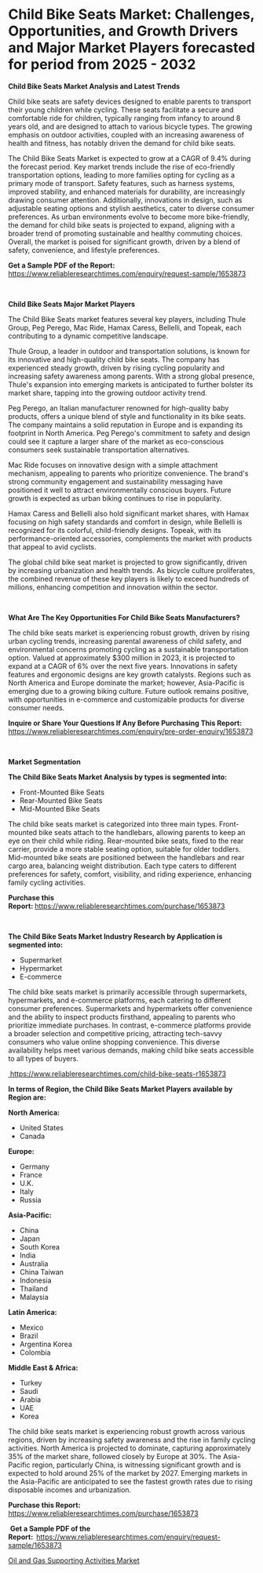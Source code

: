 <p><h1>Child Bike Seats Market: Challenges, Opportunities, and Growth Drivers and Major Market Players forecasted for period from 2025 - 2032</h1></p><p><strong>Child Bike Seats Market Analysis and Latest Trends</strong></p>
<p><p>Child bike seats are safety devices designed to enable parents to transport their young children while cycling. These seats facilitate a secure and comfortable ride for children, typically ranging from infancy to around 8 years old, and are designed to attach to various bicycle types. The growing emphasis on outdoor activities, coupled with an increasing awareness of health and fitness, has notably driven the demand for child bike seats.</p><p>The Child Bike Seats Market is expected to grow at a CAGR of 9.4% during the forecast period. Key market trends include the rise of eco-friendly transportation options, leading to more families opting for cycling as a primary mode of transport. Safety features, such as harness systems, improved stability, and enhanced materials for durability, are increasingly drawing consumer attention. Additionally, innovations in design, such as adjustable seating options and stylish aesthetics, cater to diverse consumer preferences. As urban environments evolve to become more bike-friendly, the demand for child bike seats is projected to expand, aligning with a broader trend of promoting sustainable and healthy commuting choices. Overall, the market is poised for significant growth, driven by a blend of safety, convenience, and lifestyle preferences.</p></p>
<p><strong>Get a Sample PDF of the Report:&nbsp;</strong> <a href="https://www.reliableresearchtimes.com/enquiry/request-sample/1653873?utm_campaign=3269&utm_medium=2&utm_source=Github&utm_content=ia&utm_term=08032025&utm_id=child-bike-seats">https://www.reliableresearchtimes.com/enquiry/request-sample/1653873</a></p>
<p>&nbsp;</p>
<p><strong>Child Bike Seats Major Market Players</strong></p>
<p><p>The Child Bike Seats market features several key players, including Thule Group, Peg Perego, Mac Ride, Hamax Caress, Bellelli, and Topeak, each contributing to a dynamic competitive landscape.</p><p>Thule Group, a leader in outdoor and transportation solutions, is known for its innovative and high-quality child bike seats. The company has experienced steady growth, driven by rising cycling popularity and increasing safety awareness among parents. With a strong global presence, Thule's expansion into emerging markets is anticipated to further bolster its market share, tapping into the growing outdoor activity trend.</p><p>Peg Perego, an Italian manufacturer renowned for high-quality baby products, offers a unique blend of style and functionality in its bike seats. The company maintains a solid reputation in Europe and is expanding its footprint in North America. Peg Perego's commitment to safety and design could see it capture a larger share of the market as eco-conscious consumers seek sustainable transportation alternatives.</p><p>Mac Ride focuses on innovative design with a simple attachment mechanism, appealing to parents who prioritize convenience. The brand's strong community engagement and sustainability messaging have positioned it well to attract environmentally conscious buyers. Future growth is expected as urban biking continues to rise in popularity.</p><p>Hamax Caress and Bellelli also hold significant market shares, with Hamax focusing on high safety standards and comfort in design, while Bellelli is recognized for its colorful, child-friendly designs. Topeak, with its performance-oriented accessories, complements the market with products that appeal to avid cyclists.</p><p>The global child bike seat market is projected to grow significantly, driven by increasing urbanization and health trends. As bicycle culture proliferates, the combined revenue of these key players is likely to exceed hundreds of millions, enhancing competition and innovation within the sector.</p></p>
<p>&nbsp;</p>
<p><strong>What Are The Key Opportunities For Child Bike Seats Manufacturers?</strong></p>
<p><p>The child bike seats market is experiencing robust growth, driven by rising urban cycling trends, increasing parental awareness of child safety, and environmental concerns promoting cycling as a sustainable transportation option. Valued at approximately $300 million in 2023, it is projected to expand at a CAGR of 6% over the next five years. Innovations in safety features and ergonomic designs are key growth catalysts. Regions such as North America and Europe dominate the market; however, Asia-Pacific is emerging due to a growing biking culture. Future outlook remains positive, with opportunities in e-commerce and customizable products for diverse consumer needs.</p></p>
<p><strong>Inquire or Share Your Questions If Any Before Purchasing This Report:</strong> <a href="https://www.reliableresearchtimes.com/enquiry/pre-order-enquiry/1653873?utm_campaign=3269&utm_medium=2&utm_source=Github&utm_content=ia&utm_term=08032025&utm_id=child-bike-seats">https://www.reliableresearchtimes.com/enquiry/pre-order-enquiry/1653873</a></p>
<p>&nbsp;</p>
<p><strong>Market Segmentation</strong></p>
<p><strong>The Child Bike Seats Market Analysis by types is segmented into:</strong></p>
<p><ul><li>Front-Mounted Bike Seats</li><li>Rear-Mounted Bike Seats</li><li>Mid-Mounted Bike Seats</li></ul></p>
<p><p>The child bike seats market is categorized into three main types. Front-mounted bike seats attach to the handlebars, allowing parents to keep an eye on their child while riding. Rear-mounted bike seats, fixed to the rear carrier, provide a more stable seating option, suitable for older toddlers. Mid-mounted bike seats are positioned between the handlebars and rear cargo area, balancing weight distribution. Each type caters to different preferences for safety, comfort, visibility, and riding experience, enhancing family cycling activities.</p></p>
<p><strong>Purchase this Report:&nbsp;</strong><a href="https://www.reliableresearchtimes.com/purchase/1653873?utm_campaign=3269&utm_medium=2&utm_source=Github&utm_content=ia&utm_term=08032025&utm_id=child-bike-seats">https://www.reliableresearchtimes.com/purchase/1653873</a></p>
<p>&nbsp;</p>
<p><strong>The Child Bike Seats Market Industry Research by Application is segmented into:</strong></p>
<p><ul><li>Supermarket</li><li>Hypermarket</li><li>E-commerce</li></ul></p>
<p><p>The child bike seats market is primarily accessible through supermarkets, hypermarkets, and e-commerce platforms, each catering to different consumer preferences. Supermarkets and hypermarkets offer convenience and the ability to inspect products firsthand, appealing to parents who prioritize immediate purchases. In contrast, e-commerce platforms provide a broader selection and competitive pricing, attracting tech-savvy consumers who value online shopping convenience. This diverse availability helps meet various demands, making child bike seats accessible to all types of buyers.</p></p>
<p><a href="https://www.reliableresearchtimes.com/child-bike-seats-r1653873?utm_campaign=3269&utm_medium=2&utm_source=Github&utm_content=ia&utm_term=08032025&utm_id=child-bike-seats">&nbsp;https://www.reliableresearchtimes.com/child-bike-seats-r1653873</a></p>
<p><strong>In terms of Region, the Child Bike Seats Market Players available by Region are:</strong></p>
<p>
    <p> <strong> North America: </strong>
        <ul>
            <li>United States</li>
            <li>Canada</li>
        </ul>
        </p> 
    <p> <strong> Europe: </strong>
        <ul>
            <li>Germany</li>
            <li>France</li>
            <li>U.K.</li>
            <li>Italy</li>
            <li>Russia</li>
        </ul>
        </p> 
    <p> <strong> Asia-Pacific: </strong>
        <ul>
            <li>China</li>
            <li>Japan</li>
            <li>South Korea</li>
            <li>India</li>
            <li>Australia</li>
            <li>China Taiwan</li>
            <li>Indonesia</li>
            <li>Thailand</li>
            <li>Malaysia</li>
        </ul>
        </p> 
    <p> <strong> Latin America: </strong>
        <ul>
            <li>Mexico</li>
            <li>Brazil</li>
            <li>Argentina Korea</li>
            <li>Colombia</li>
        </ul>
        </p> 
    <p> <strong> Middle East & Africa: </strong>
        <ul>
            <li>Turkey</li>
            <li>Saudi</li>
            <li>Arabia</li>
            <li>UAE</li>
            <li>Korea</li>
        </ul>
    </p>
    </p>
<p><p>The child bike seats market is experiencing robust growth across various regions, driven by increasing safety awareness and the rise in family cycling activities. North America is projected to dominate, capturing approximately 35% of the market share, followed closely by Europe at 30%. The Asia-Pacific region, particularly China, is witnessing significant growth and is expected to hold around 25% of the market by 2027. Emerging markets in the Asia-Pacific are anticipated to see the fastest growth rates due to rising disposable incomes and urbanization.</p></p>
<p><strong>Purchase this Report: </strong><a href="https://www.reliableresearchtimes.com/purchase/1653873?utm_campaign=3269&utm_medium=2&utm_source=Github&utm_content=ia&utm_term=08032025&utm_id=child-bike-seats">https://www.reliableresearchtimes.com/purchase/1653873</a></p>
<p>&nbsp;<strong>Get a Sample PDF of the Report:&nbsp;&nbsp;</strong><a href="https://www.reliableresearchtimes.com/enquiry/request-sample/1653873?utm_campaign=3269&utm_medium=2&utm_source=Github&utm_content=ia&utm_term=08032025&utm_id=child-bike-seats">https://www.reliableresearchtimes.com/enquiry/request-sample/1653873</a></p>
<p><strong></strong></p>
<p><p><a href="https://github.com/shafriusizi/Market-Research-Report-List-1/blob/main/oil-and-gas-supporting-activities-market.md?utm_campaign=3269&utm_medium=2&utm_source=Github&utm_content=ia&utm_term=08032025&utm_id=child-bike-seats">Oil and Gas Supporting Activities Market</a></p></p>